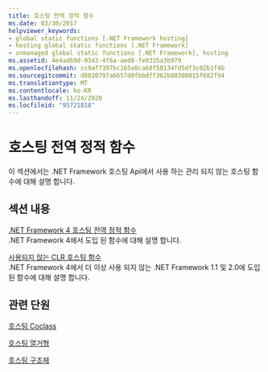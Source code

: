 ```yaml
---
title: 호스팅 전역 정적 함수
ms.date: 03/30/2017
helpviewer_keywords:
- global static functions [.NET Framework hosting]
- hosting global static functions [.NET Framework]
- unmanaged global static functions [.NET Framework], hosting
ms.assetid: 4e4ad69d-9343-4f6a-aed8-fe0335a3b979
ms.openlocfilehash: cc9af7397bc165e0ca68f58134fd5df3c02b1f4b
ms.sourcegitcommit: d8020797a6657d0fbbdff362b80300815f682f94
ms.translationtype: MT
ms.contentlocale: ko-KR
ms.lasthandoff: 11/24/2020
ms.locfileid: "95721818"
---
```

# <a name="hosting-global-static-functions"></a>호스팅 전역 정적 함수

이 섹션에서는 .NET Framework 호스팅 Api에서 사용 하는 관리 되지 않는 호스팅 함수에 대해 설명 합니다.  
  
## <a name="in-this-section"></a>섹션 내용  

 [.NET Framework 4 호스팅 전역 정적 함수](net-framework-4-hosting-global-static-functions.md)  
 .NET Framework 4에서 도입 된 함수에 대해 설명 합니다.  
  
 [사용되지 않는 CLR 호스팅 함수](deprecated-clr-hosting-functions.md)  
 .NET Framework 4에서 더 이상 사용 되지 않는 .NET Framework 1.1 및 2.0에 도입 된 함수에 대해 설명 합니다.  
  
## <a name="related-sections"></a>관련 단원  

 [호스팅 Coclass](hosting-coclasses.md)  
  
 [호스팅 열거형](hosting-enumerations.md)  
  
 [호스팅 구조체](hosting-structures.md)
